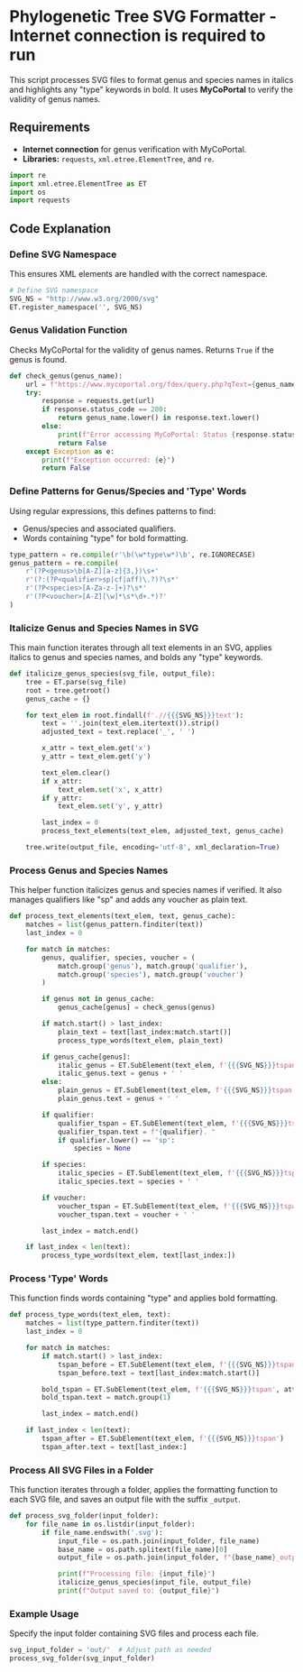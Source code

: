 # Phylogenetic Tree SVG Formatter - Internet connection is required to run

This script processes SVG files to format genus and species names in italics and highlights any "type" keywords in bold. It uses **MyCoPortal** to verify the validity of genus names.

## Requirements

- **Internet connection** for genus verification with MyCoPortal.
- **Libraries:** `requests`, `xml.etree.ElementTree`, and `re`.

```python
import re
import xml.etree.ElementTree as ET
import os
import requests
```

## Code Explanation

### Define SVG Namespace

This ensures XML elements are handled with the correct namespace.
```python
# Define SVG namespace
SVG_NS = "http://www.w3.org/2000/svg"
ET.register_namespace('', SVG_NS)
```

### Genus Validation Function

Checks MyCoPortal for the validity of genus names. Returns `True` if the genus is found.
```python
def check_genus(genus_name):
    url = f"https://www.mycoportal.org/fdex/query.php?qText={genus_name}&qField=taxon"
    try:
        response = requests.get(url)
        if response.status_code == 200:
            return genus_name.lower() in response.text.lower()
        else:
            print(f"Error accessing MyCoPortal: Status {response.status_code}")
            return False
    except Exception as e:
        print(f"Exception occurred: {e}")
        return False
```

### Define Patterns for Genus/Species and 'Type' Words

Using regular expressions, this defines patterns to find:
- Genus/species and associated qualifiers.
- Words containing "type" for bold formatting.
```python
type_pattern = re.compile(r'\b(\w*type\w*)\b', re.IGNORECASE)
genus_pattern = re.compile(
    r'(?P<genus>\b[A-Z][a-z]{3,})\s+'
    r'(?:(?P<qualifier>sp|cf|aff)\.?)?\s*'
    r'(?P<species>[A-Za-z-]+)?\s*'
    r'(?P<voucher>[A-Z][\w]*\s*\d+.*)?'
)
```

### Italicize Genus and Species Names in SVG

This main function iterates through all text elements in an SVG, applies italics to genus and species names, and bolds any "type" keywords.
```python
def italicize_genus_species(svg_file, output_file):
    tree = ET.parse(svg_file)
    root = tree.getroot()
    genus_cache = {}

    for text_elem in root.findall(f'.//{{{SVG_NS}}}text'):
        text = ''.join(text_elem.itertext()).strip()
        adjusted_text = text.replace('_', ' ')

        x_attr = text_elem.get('x')
        y_attr = text_elem.get('y')

        text_elem.clear()
        if x_attr:
            text_elem.set('x', x_attr)
        if y_attr:
            text_elem.set('y', y_attr)

        last_index = 0
        process_text_elements(text_elem, adjusted_text, genus_cache)

    tree.write(output_file, encoding='utf-8', xml_declaration=True)
```

### Process Genus and Species Names

This helper function italicizes genus and species names if verified. It also manages qualifiers like "sp" and adds any voucher as plain text.
```python
def process_text_elements(text_elem, text, genus_cache):
    matches = list(genus_pattern.finditer(text))
    last_index = 0

    for match in matches:
        genus, qualifier, species, voucher = (
            match.group('genus'), match.group('qualifier'),
            match.group('species'), match.group('voucher')
        )

        if genus not in genus_cache:
            genus_cache[genus] = check_genus(genus)

        if match.start() > last_index:
            plain_text = text[last_index:match.start()]
            process_type_words(text_elem, plain_text)

        if genus_cache[genus]:
            italic_genus = ET.SubElement(text_elem, f'{{{SVG_NS}}}tspan', attrib={'style': 'font-style:italic'})
            italic_genus.text = genus + ' '
        else:
            plain_genus = ET.SubElement(text_elem, f'{{{SVG_NS}}}tspan')
            plain_genus.text = genus + ' '

        if qualifier:
            qualifier_tspan = ET.SubElement(text_elem, f'{{{SVG_NS}}}tspan')
            qualifier_tspan.text = f"{qualifier}. "
            if qualifier.lower() == 'sp':
                species = None

        if species:
            italic_species = ET.SubElement(text_elem, f'{{{SVG_NS}}}tspan', attrib={'style': 'font-style:italic'})
            italic_species.text = species + ' '

        if voucher:
            voucher_tspan = ET.SubElement(text_elem, f'{{{SVG_NS}}}tspan')
            voucher_tspan.text = voucher + ' '

        last_index = match.end()

    if last_index < len(text):
        process_type_words(text_elem, text[last_index:])
```

### Process 'Type' Words

This function finds words containing "type" and applies bold formatting.
```python
def process_type_words(text_elem, text):
    matches = list(type_pattern.finditer(text))
    last_index = 0

    for match in matches:
        if match.start() > last_index:
            tspan_before = ET.SubElement(text_elem, f'{{{SVG_NS}}}tspan')
            tspan_before.text = text[last_index:match.start()]

        bold_tspan = ET.SubElement(text_elem, f'{{{SVG_NS}}}tspan', attrib={'style': 'font-weight:bold'})
        bold_tspan.text = match.group(1)

        last_index = match.end()

    if last_index < len(text):
        tspan_after = ET.SubElement(text_elem, f'{{{SVG_NS}}}tspan')
        tspan_after.text = text[last_index:]
```

### Process All SVG Files in a Folder

This function iterates through a folder, applies the formatting function to each SVG file, and saves an output file with the suffix `_output`.
```python
def process_svg_folder(input_folder):
    for file_name in os.listdir(input_folder):
        if file_name.endswith('.svg'):
            input_file = os.path.join(input_folder, file_name)
            base_name = os.path.splitext(file_name)[0]
            output_file = os.path.join(input_folder, f"{base_name}_output.svg")

            print(f"Processing file: {input_file}")
            italicize_genus_species(input_file, output_file)
            print(f"Output saved to: {output_file}")
```

### Example Usage

Specify the input folder containing SVG files and process each file.
```python
svg_input_folder = 'out/'  # Adjust path as needed
process_svg_folder(svg_input_folder)
```
